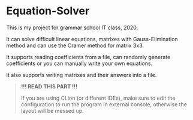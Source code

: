 # Equation-Solver
This is my project for grammar school IT class, 2020.

It can solve difficult linear equations, matrixes with Gauss-Elimination method and can use the Cramer method for matrix 3x3. 

It supports reading coefficients from a file, can randomly generate coefficients or you can manually write your own equations.

It also supports writing matrixes and their answers into a file.

>**!!! READ THIS PART !!!**
>
> If you are using CLion (or different IDEs), make sure to edit the configuration to run the program in external console, otherwise the layout will be messed up.
